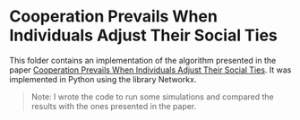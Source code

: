 # Cooperation Prevails When Individuals Adjust Their Social Ties

This folder contains an implementation of the algorithm presented in the paper [Cooperation Prevails When Individuals Adjust Their Social Ties](https://www.researchgate.net/publication/6742238_Cooperation_Prevails_When_Individuals_Adjust_Their_Social_Ties). It was implemented in Python using the library Networkx.

>Note: I wrote the code to run some simulations and compared the results with the ones presented in the paper.
